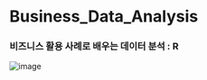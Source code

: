 # Business_Data_Analysis

### 비즈니스 활용 사례로 배우는 데이터 분석 : R
![image](https://user-images.githubusercontent.com/100403464/230379836-3093e825-987b-48a5-8605-39c0d448c3c8.png)
 


